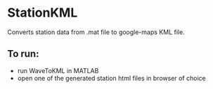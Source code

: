 # StationKML
Converts station data from .mat file to google-maps KML file.

## To run: ##
* run WaveToKML in MATLAB
* open one of the generated station html files in browser of choice

